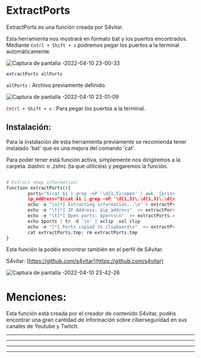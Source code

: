 # ExtractPorts

ExtractPorts es una función creada por S4vitar.

Esta herramienta nos mostrará en formato bat y los puertos encontrados.
Mediante `Cntrl + Shift + v` podremos pegar los puertos a la terminal automáticamente.

![Captura de pantalla -2022-04-10 23-00-33](https://user-images.githubusercontent.com/103068924/162639641-48c8aea9-d14a-4ea2-a38b-cefa0447ffdf.png)

    extractPorts allPorts
   
`allPorts` : Archivo previamente definido.
 
![Captura de pantalla -2022-04-10 23-01-09](https://user-images.githubusercontent.com/103068924/162639721-fab103c8-7fc9-46b7-ab9d-4536ab84a708.png)

`Cntrl + Shift + v` : Para pegar los puertos a la terminal.
 
## Instalación:
 
Para la instalación de esta herramienta previamente se recomienda tener instalado 'bat' que es una mejora del comando 'cat'.
 
Para poder tener está función activa, simplemente nos dirigiremos a la carpeta .bashrc o .zshrc (la que utilicéis) y pegaremos la función.
 
```py

# Extract nmap information:
function extractPorts(){
        ports="$(cat $1 | grep -oP '\d{1,5}/open' | awk '{prin>
        ip_address="$(cat $1 | grep -oP '\d{1,3}\.\d{1,3}\.\d{>
        echo -e "\n[*] Extracting information...\n" > extractP>
        echo -e "\t[*] IP Address: $ip_address"  >> extractPor>
        echo -e "\t[*] Open ports: $ports\n"  >> extractPorts.>
        echo $ports | tr -d '\n' | xclip -sel clip
        echo -e "[*] Ports copied to clipboard\n"  >> extractP>
        cat extractPorts.tmp; rm extractPorts.tmp
}

 ```

Esta función la podéis encontrar también en el perfil de S4vitar.
 
S4vitar: [https://github.com/s4vitar](https://github.com/s4vitar) 
 
![Captura de pantalla -2022-04-10 23-42-26](https://user-images.githubusercontent.com/103068924/162641184-dd48ed25-c547-4350-a201-de89d0d849e6.png)
 
# Menciones:

Esta función está creada por el creador de contenido S4vitar, podéis encontrar una gran cantidad de información sobre ciberseguridad en
sus canales de Youtube y Twitch.

---
---
  
    
<html lang="en">
<head>
  
</head>
<body>

<script src="https://utteranc.es/client.js"
    repo="F1r0x/gestion-comentarios"
    issue-term="pathname"
    theme="github-light"
    crossorigin="anonymous"
    async>
</script>
          
    
  </body>
</html>
  
  
---
---

